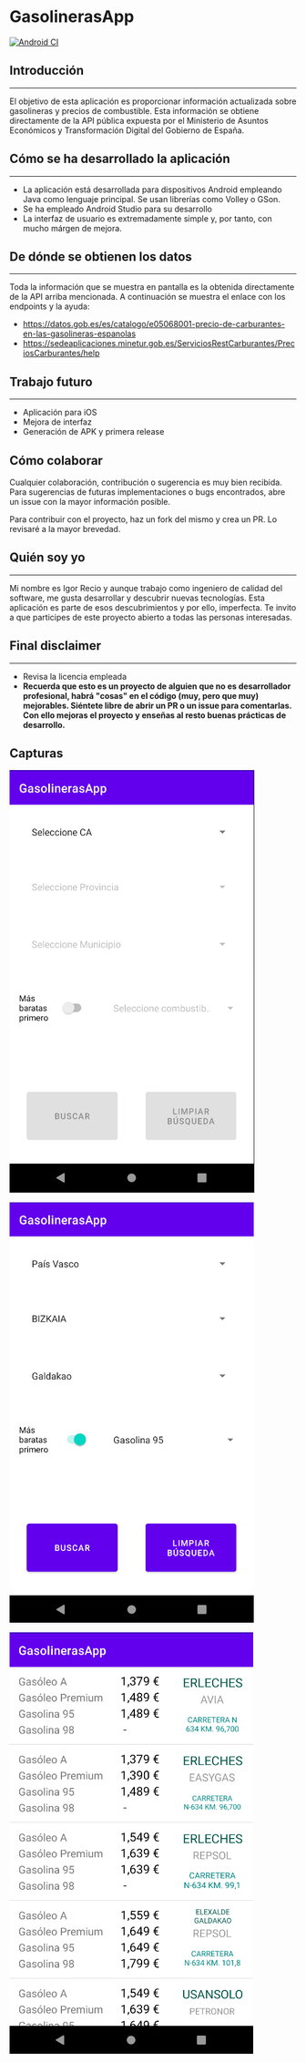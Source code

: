 # GasolinerasApp

[![Android CI](https://github.com/igorrecioh/gasolineras-app-android/actions/workflows/android.yml/badge.svg?branch=main)](https://github.com/igorrecioh/gasolineras-app-android/actions/workflows/android.yml)

## Introducción
---

El objetivo de esta aplicación es proporcionar información actualizada sobre gasolineras y precios de combustible. Esta información se obtiene directamente de la API pública expuesta por el Ministerio de Asuntos Económicos y Transformación Digital del Gobierno de España.

## Cómo se ha desarrollado la aplicación
---

- La aplicación está desarrollada para dispositivos Android empleando Java como lenguaje principal. Se usan librerías como Volley o GSon.
- Se ha empleado Android Studio para su desarrollo
- La interfaz de usuario es extremadamente simple y, por tanto, con mucho márgen de mejora.

## De dónde se obtienen los datos
---

Toda la información que se muestra en pantalla es la obtenida directamente de la API arriba mencionada. A continuación se muestra el enlace con los endpoints y la ayuda:
- https://datos.gob.es/es/catalogo/e05068001-precio-de-carburantes-en-las-gasolineras-espanolas
- https://sedeaplicaciones.minetur.gob.es/ServiciosRestCarburantes/PreciosCarburantes/help


## Trabajo futuro
---
- Aplicación para iOS
- Mejora de interfaz
- Generación de APK y primera release

## Cómo colaborar

Cualquier colaboración, contribución o sugerencia es muy bien recibida. Para sugerencias de futuras implementaciones o bugs encontrados, abre un issue con la mayor información posible.

Para contribuir con el proyecto, haz un fork del mismo y crea un PR. Lo revisaré a la mayor brevedad.

## Quién soy yo
---
Mi nombre es Igor Recio y aunque trabajo como ingeniero de calidad del software, me gusta desarrollar y descubrir nuevas tecnologías. Esta aplicación es parte de esos descubrimientos y por ello, imperfecta. Te invito a que participes de este proyecto abierto a todas las personas interesadas.

## Final disclaimer
---
- Revisa la licencia empleada
- __Recuerda que esto es un proyecto de alguien que no es desarrollador profesional, habrá "cosas" en el código (muy, pero que muy) mejorables. Siéntete libre de abrir un PR o un issue para comentarlas. Con ello mejoras el proyecto y enseñas al resto buenas prácticas de desarrollo.__

## Capturas

![](images/image-1.png)

![](images/image-2.png)

![](images/image-3.png)
